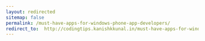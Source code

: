 ```yaml
---
layout: redirected
sitemap: false
permalink: /must-have-apps-for-windows-phone-app-developers/
redirect_to:  http://codingtips.kanishkkunal.in/must-have-apps-for-windows-phone-app-developers/
---
```

